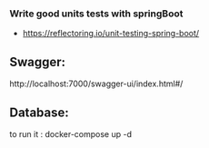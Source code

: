 ### Write good units tests with springBoot

- https://reflectoring.io/unit-testing-spring-boot/

## Swagger:

http://localhost:7000/swagger-ui/index.html#/

## Database:

to run it : docker-compose up -d